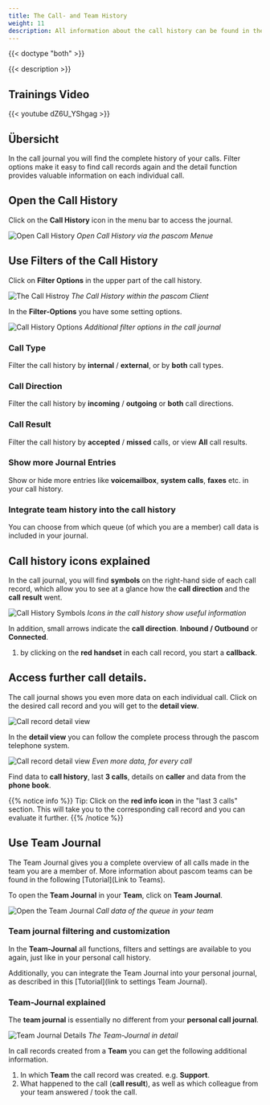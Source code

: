 ```yaml
---
title: The Call- and Team History
weight: 11
description: All information about the call history can be found in the journal of the pascom client
---
```


{{< doctype "both" >}}
 
{{< description >}}

## Trainings Video

{{< youtube dZ6U_YShgag >}} 

## Übersicht


In the call journal you will find the complete history of your calls. Filter options make it easy to find call records again and the detail function provides valuable information on each individual call.

## Open the Call History

Click on the **Call History** icon in the menu bar to access the journal.

![Open Call History](open_call_history.jpg)
*Open Call History via the pascom Menue*
</br>

## Use Filters of the Call History

Click on **Filter Options** in the upper part of the call history.

![The Call Histroy](journal.en.jpg)
*The Call History within the pascom Client*
</br>

In the **Filter-Options** you have some setting options.

![Call History Options](journal_options.en.jpg)
*Additional filter options in the call journal*
</br>

### Call Type

Filter the call history by **internal** / **external**, or by **both** call types.

### Call Direction

Filter the call history by **incoming** / **outgoing** or **both** call directions.

### Call Result

Filter the call history by **accepted** / **missed** calls, or view **All** call results.

### Show more Journal Entries

Show or hide more entries like **voicemailbox**, **system calls**, **faxes** etc. in your call history. 

### Integrate team history into the call history

You can choose from which queue (of which you are a member) call data is included in your journal. 

## Call history icons explained

In the call journal, you will find **symbols** on the right-hand side of each call record, which allow you to see at a glance how the **call direction** and the **call result** went.

![Call History Symbols](colors_explained.en.jpg)
*Icons in the call history show useful information*

In addition, small arrows indicate the **call direction**. **Inbound / Outbound** or **Connected**.

1. by clicking on the **red handset** in each call record, you start a **callback**.

## Access further call details.

The call journal shows you even more data on each individual call. Click on the desired call record and you will get to the **detail view**.

![Call record detail view](journal_details.en.jpg)


In the **detail view** you can follow the complete process through the pascom telephone system.

![Call record detail view](journal_details_view.en.jpg)
*Even more data, for every call*


Find data to **call history**, last **3 calls**, details on **caller** and data from the **phone book**.

{{% notice info %}}
Tip: Click on the **red info icon** in the "last 3 calls" section. This will take you to the corresponding call record and you can evaluate it further.
{{% /notice %}}

## Use Team Journal

The Team Journal gives you a complete overview of all calls made in the team you are a member of. More information about pascom teams can be found in the following [Tutorial](Link to Teams).


To open the **Team Journal** in your **Team**, click on **Team Journal**.

![Open the Team Journal](open_team_journal.en.jpg)
*Call data of the queue in your team*

### Team journal filtering and customization

In the **Team-Journal** all functions, filters and settings are available to you again, just like in your personal call history.

Additionally, you can integrate the Team Journal into your personal journal, as described in this [Tutorial](link to settings Team Journal).

### Team-Journal explained

The **team journal** is essentially no different from your **personal call journal**. 

![Team Journal Details](team_journal_details.en.jpg)
*The Team-Journal in detail*

In call records created from a **Team** you can get the following additional information.

1. In which **Team** the call record was created. e.g. **Support**.
2. What happened to the call (**call result**), as well as which colleague from your team answered / took the call.   

<br />

